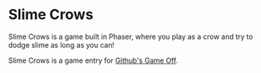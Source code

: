 # Slime Crows

Slime Crows is a game built in Phaser, where you play as a crow and try to dodge slime as long as you can!

Slime Crows is a game entry for [Github's Game Off](https://blog.github.com/2018-11-01-game-off-2018-theme-announcement/).
